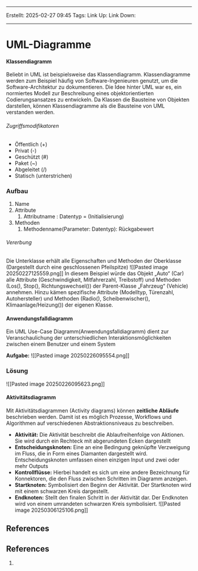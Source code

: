 
--- 
Erstellt: 2025-02-27    09:45 
Tags: 
Link Up: 
Link Down:

--- 
# UML-Diagramme

#### Klassendiagramm
Beliebt in UML ist beispielsweise das Klassendiagramm. Klassendiagramme werden zum Beispiel häufig von Software-Ingenieuren genutzt, um die Software-Architektur zu dokumentieren.
Die Idee hinter UML war es, ein normiertes Modell zur Beschreibung eines objektorientierten Codierungsansatzes zu entwickeln. Da Klassen die Bausteine von Objekten darstellen, können Klassendiagramme als die Bausteine von UML verstanden werden.
###### Zugriffsmodifikatoren
- Öffentlich (+)
- Privat (-)
- Geschützt (#)
- Paket (~)
- Abgeleitet (/)
- Statisch (unterstrichen)
### Aufbau
1. Name
2. Attribute
	1. Attributname : Datentyp = (Initialisierung)
3. Methoden
	1. Methodenname(Parameter: Datentyp): Rückgabewert
###### Vererbung
Die Unterklasse erhält alle Eigenschaften und Methoden der Oberklasse (Dargestellt durch eine geschlossenen Pfeilspitze)
![[Pasted image 20250227125559.png]]
In diesem Beispiel würde das Objekt „Auto“ (Car) alle Attribute 
(Geschwindigkeit, Mitfahrerzahl, Treibstoff) und Methoden (Los(), Stop(), Richtungswechsel()) der Parent-Klasse „Fahrzeug“ (Vehicle) annehmen. 
Hinzu kämen spezifische Attribute (Modelltyp, Türenzahl, Autohersteller) und Methoden (Radio(), Scheibenwischer(), Klimaanlage/Heizung()) der eigenen Klasse.

#### Anwendungsfalldiagramm 
Ein UML Use-Case Diagramm(Anwendungsfalldiagramm) dient zur Veranschaulichung der unterschiedlichen Interaktionsmöglichkeiten zwischen einem Benutzer und einem System

**Aufgabe:**
![[Pasted image 20250226095554.png]]

### Lösung
![[Pasted image 20250226095623.png]]

#### Aktivitätsdiagramm
Mit Aktivitätsdiagrammen (Activity diagrams) können **zeitliche Abläufe** beschrieben werden. Damit ist es möglich Prozesse, Workflows und Algorithmen auf verschiedenen Abstraktionsniveaus zu beschreiben.
- **Aktivität:** Die Aktivität beschreibt die Ablaufreihenfolge von Aktionen. Sie wird durch ein Rechteck mit abgerundeten Ecken dargestellt
- **Entscheidungsknoten:** Eine an eine Bedingung geknüpfte Verzweigung im Fluss, die in Form eines Diamanten dargestellt wird. Entscheidungsknoten umfassen einen einzigen Input und zwei oder mehr Outputs
- **Kontrollflüsse:** Hierbei handelt es sich um eine andere Bezeichnung für Konnektoren, die den Fluss zwischen Schritten im Diagramm anzeigen.
- **Startknoten:** Symbolisiert den Beginn der Aktivität. Der Startknoten wird mit einem schwarzen Kreis dargestellt.
- **Endknoten:** Stellt den finalen Schritt in der Aktivität dar. Der Endknoten wird von einem umrandeten schwarzen Kreis symbolisiert.
![[Pasted image 20250306125106.png]]

## References

## References
1. 
